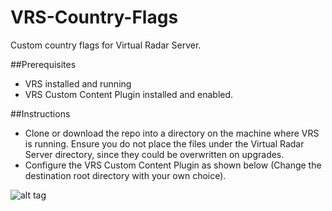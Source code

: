 # VRS-Country-Flags
Custom country flags for Virtual Radar Server.

##Prerequisites
- VRS installed and running
- VRS Custom Content Plugin installed and enabled.

##Instructions

- Clone or download the repo into a directory on the machine where VRS is running. Ensure you do not place the files under the Virtual Radar Server directory, since they could be overwritten on upgrades.
- Configure the VRS Custom Content Plugin as shown below (Change the destination root directory with your own choice).

![alt tag](https://github.com/dedevillela/VRS-Country-Flags/blob/master/vrs-custom-content-options.png)
